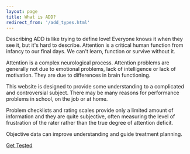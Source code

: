 ```yaml
---
layout: page
title: What is ADD?
redirect_from: '/add_types.html'
---
```

Describing ADD is like trying to define love! Everyone knows it when they see it, but it's hard to describe. Attention is a critical human function from infancy to our final days. We can't learn, function or survive without it.

Attention is a complex neurological process. Attention problems are generally not due to emotional problems, lack of intelligence or lack of motivation. They are due to differences in brain functioning.

This website is designed to provide some understanding to a complicated and controversial subject. There may be many reasons for performance problems in school, on the job or at home.

Problem checklists and rating scales provide only a limited amount of information and they are quite subjective, often measuring the level of frustration of the rater rather than the true degree of attention deficit.

Objective data can improve understanding and guide treatment planning.

[Get Tested](/testing)
